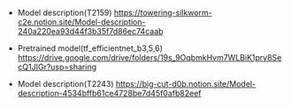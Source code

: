 - Model description(T2159)
https://towering-silkworm-c2e.notion.site/Model-description-240a220ea93d44f3b35f7d86ec74caab
- Pretrained model(tf_efficientnet_b3,5,6)
https://drive.google.com/drive/folders/19s_9OqbmkHvm7WLBiK1pry8SecQ1JIGr?usp=sharing

- Model description(T2243)
https://big-cut-d0b.notion.site/Model-description-4534bffb61ce4728be7d45f0afb82eef
